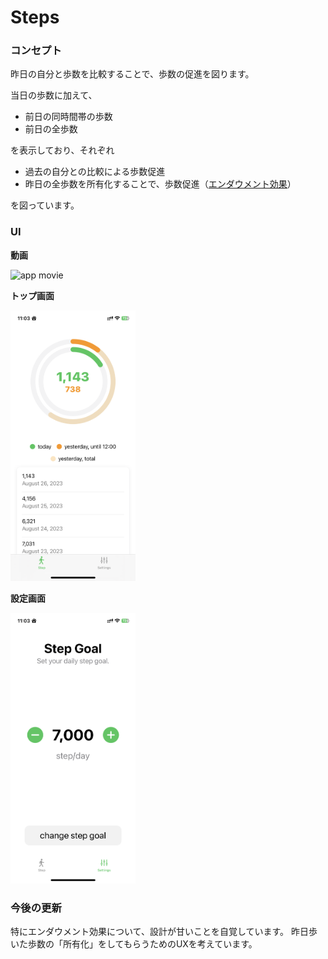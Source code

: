 # Steps
### コンセプト
昨日の自分と歩数を比較することで、歩数の促進を図ります。

当日の歩数に加えて、
- 前日の同時間帯の歩数
- 前日の全歩数

を表示しており、それぞれ
- 過去の自分との比較による歩数促進
- 昨日の全歩数を所有化することで、歩数促進（[エンダウメント効果](https://www.kcsf.co.jp/marketing/endowment.html)）

を図っています。

### UI
**動画**

<img src="RPReplay_Final1693015429.gif" alt="app movie" width="200"/>

**トップ画面**

<img src="IMG_3022.PNG" alt="Alt text" width="200"/>

**設定画面**

<img src="IMG_3023.PNG" alt="Alt text" width="200"/>


### 今後の更新
特にエンダウメント効果について、設計が甘いことを自覚しています。
昨日歩いた歩数の「所有化」をしてもらうためのUXを考えています。
